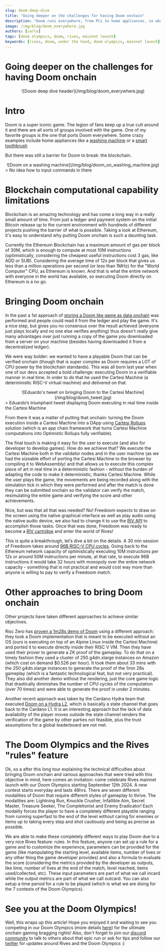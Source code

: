 ```yaml
---
slug: doom-deep-dive
title: "Going deeper on the challenges for having Doom onchain"
description: "Doom runs everywhere, from PCs to home appliances, so what's the big deal on bringing it onchain?"
image: /img/blog/doom_everywhere.jpg
authors: [carlo]
tags: [doom olympics, doom, rives, mainnet launch]
keywords: [rives, doom, under the hood, doom olympics, mainnet launch]
---
```


# Going deeper on the challenges for having Doom onchain

<center>
![Doom deep dive header](/img/blog/doom_everywhere.jpg)
</center>

# Intro

Doom is a super iconic game. The legion of fans keep up a true cult around it and there are all sorts of groups involved with the game. One of my favorite groups is the one that ports Doom everywhere. Some crazy examples include home appliances like a [washing machine](https://www.reddit.com/r/itrunsdoom/comments/1budbid/doom_on_the_new_samsung_allinone_washer/) or a [smart toothbrush](https://www.reddit.com/r/itrunsdoom/comments/1b2lgxw/doom_runs_on_wifi_toothbrush_without_hardware_mods/) 

But there was still a barrier for Doom to break: the blockchain.

<!--truncate-->

<div align="center">
![Doom on a washing machine](/img/blog/doom_on_washing_machine.jpg)
</div>
> No idea how to input commands in there

# Blockchain computational capability limitations

Blockchain is an amazing technology and has come a long way in a really small amount of time. From just a ledger and payment system on the initial Bitcoin release up to the current environment with hundreds of different projects pushing the barrier of what is possible. Taking a look at Ethereum, it's easy to understand why putting Doom onchain is such a daunting task. 

Currently the Ethereum Blockchain has a maximum amount of gas per block of 30M, which is enough to compute at most 10M instructions (optimistically, considering the cheapest useful instructions cost 3 gas, like ADD or SUB). Considering the average time of 12s per block that gives us less than a million operations per second (or less than 1MHz) for the “World Computer” CPU, as Ethereum is known. And that is what the entire network with everyone in the world has available, so executing Doom directly on Ethereum is a no go. 

# Bringing Doom onchain

In the past a 1st approach of [storing a Doom like game as data onchain](https://blockworks.co/news/play-doom-bitcoin) was performed and people could read it from the ledger and play the game. It's a nice step, but gives you no consensus over the result achieved (everyone just plays locally and no one else verifies anything) thus doesn't really give many advantages over just running a copy of the game you downloaded from a server on your machine (besides having downloaded it from a decentralized ledger).

We were way bolder: we wanted to have a playable Doom that can be verified onchain (though that is super complex as Doom requires a LOT of CPU power by the blockchain standards). This was all born last year when one of our devs accepted a bold challenge: executing Doom in a verifiable manner in real time. In order to do that he used the Cartesi Machine (a deterministic RISC-V virtual machine) and delivered on that.

<div align="center">
![Eduardo's tweet on bringing Doom to the Cartesi Machine](/img/blog/doom_tweet.jpg)
</div>
> Eduardo’s triumphant tweet displaying Doom executing in real time inside the Cartesi Machine

From there it was a matter of putting that onchain: turning the Doom execution inside a Cartesi Machine into a DApp using [Cartesi Rollups](https://docs.cartesi.io/cartesi-rollups/1.5/core-concepts/optimistic-rollups/#cartesi-rollups) solution (which is an app chain framework that turns Cartesi Machine computations into Optimistic Rollups fully verifiable). 

The final touch is making it easy for the user to execute (and also for developer to develop games). How do we achieve that? We execute the Cartesi Machine both in the validator nodes and in the user machine (as we had the sizeable effort of porting the Cartesi Machine to the browser by compiling it to WebAssembly) and that allows us to execute this complex piece of art in real time in a deterministic fashion - without the burden of adapting the code to make it deterministic, thanks Cartesi Machine. While the user plays the game, the movements are being recorded along with the simulation tick in which they were performed and after the match is done they can be submitted onchain so the validator can verify the match, resimulating the entire game and verifying the score and other achievements.

Nice, but was that all that was needed? No! Freedoom expects to draw on the screen using the native graphical interface as well as play audio using the native audio device, we also had to change it to use the [RIV API](https://github.com/rives-io/riv/blob/main/libriv/riv.h) to accomplish those tasks. Once that was done, Freedoom was ready to become a [RIV cartridge](https://github.com/rives-io/cartridge-freedoom) and enter the world of Rives!

This is quite a breakthrough, let’s dive a bit on the details. A 30 min session of Freedoom takes around [96B RISC-V CPU cycles](https://rives.io/docs/riv/introduction#console-specs). Going back to the Ethereum network capacity of optimistically executing 10M instructions per 12s or around 50M instructions per minute, at that rate, to execute 96B instructions it would take 32 hours with monopoly over the entire network capacity - something that is not practical and would cost way more than anyone is willing to pay to verify a Freedoom match.

# Other approaches to bring Doom onchain

Other projects have taken different approaches to achieve similar objectives. 

Risc Zero has [proven a 1m28s demo of Doom](https://www.risczero.com/blog/when-the-doom-music-kicks-in) using a different approach: they took a Doom implementation that is meant to be executed without an OS (ours is executing on top of an Alpine Linux inside the Cartesi Machine) and ported it to execute directly inside their RISC V VM. Then they have used their prover to generate a ZK proof of the gameplay. To do that on a timely fashion they used a cluster of 250 g4dn.xlarge instances on Amazon (which cost on demand $0.526 per hour). It took them about 33 mins with the 250 g4dn.xlarge instances to generate the proof of the 1min 28s gameplay (which is a fantastic technological feat, but not very practical). They also did another demo without the rendering, just the core game logic that drastically diminishes the number of CPU cycles of the computation (over 70 times) and were able to generate the proof in under 2 minutes. 

Another recent approach was taken by the Cardano Hydra team that executed [Doom on a Hydra L2](https://github.com/cardano-scaling/hydra-doom), which is basically a state channel that goes back to the Cardano L1. It is an interesting approach but the lack of data availability of the player moves outside the state channel renders the verification of the game by other parties not feasible, plus the trust assumptions for a global leaderboard are not met.

# The Doom Olympics and the Rives "rules" feature

Ok, so a after this long tour explaining the technical difficulties about bringing Doom onchain and various approaches that were tried with this objective in mind, here comes an invitation:  come celebrate Rives mainnet launch with our Doom Olympics starting September 12th 2024. A new contest starts everyday and lasts 48hrs. There are seven different modalities of Doom that require different styles of gameplay to thrive. The modalities are: Lightning Run, Knuckle Crusher, Infallible Aim, Secret Master, Treasure Seeker, The Completionist and Enemy Eradicator! Each modality forces the player to have a completely different playstile ranging from running superfast to the end of the level without caring for enemies or items up to taking every step and shot cautiously and being as precise as possible.

We are able to make these completely different ways to play Doom due to a very nice Rives feature: rules. In this feature, anyone can set up a rule for a game and to customize the experience, parameters can be provided for the game (like manipulating the starting level, available items, number of lives or any other thing the game developer provides) and also a formula to evaluate the score (considering the metrics provided by the developer as outputs, like time, number of lives at the end of the match, level reached, items used/collected, etc). These input parameters are part of what we call incard while the output metrics are part of what we call outcard. You can also setup a time period for a rule to be played (which is what we are doing for the 7 contests of the Doom Olympics).

# See you at the Doom Olympics!

Well, this wraps up this article! Hope you enjoyed it and waiting to see you competing in our Doom Olympics (more details [here](2024-09-04-doom-olympics.md)) for the ultimate onchain gaming bragging rights! Also, don't forget to join our [discord community](https://discord.gg/FQnQqKWVn8) to talk to others about that epic run or ask for tips and follow our [twitter](https://x.com/rives_io) for updates around Rives and the Doom Olympics :)


